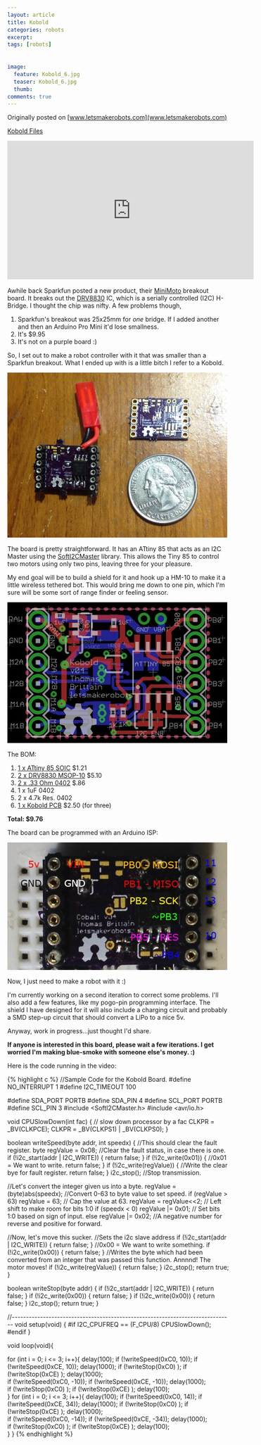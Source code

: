 ```yaml
---
layout: article
title: Kobold
categories: robots
excerpt:
tags: [robots]


image:
  feature: Kobold_6.jpg
  teaser: Kobold_6.jpg
  thumb:
comments: true
---
```


Originally posted on [www.letsmakerobots.com](www.letsmakerobots.com)

<a class="btn" href="/files/Kobold_Working_1.zip" target="">Kobold Files</a>

<div class="flex-video">
  <iframe width="560" height="315" src="https://www.youtube.com/embed/f5g_sLFr69g" frameborder="0" allowfullscreen></iframe>
</div>

Awhile back Sparkfun posted a new product, their [MiniMoto](https://www.sparkfun.com/products/11890) breakout board.  It breaks out the [DRV8830](http://www.ti.com/lit/ds/slvsab2f/slvsab2f.pdf) IC, which is a serially controlled (I2C) H-Bridge.  I thought the chip was nifty.  A few problems though,

1.  Sparkfun's breakout was 25x25mm for _one_ bridge.  If I added another and then an Arduino Pro Mini it'd lose smallness.
2.  It's $9.95
3.  It's not on a purple board :)

So, I set out to make a robot controller with it that was smaller than a Sparkfun breakout.  What I ended up with is a little bitch I refer to a Kobold.

![](/images/IMG_0350.jpg)

The board is pretty straightforward.  It has an ATtiny 85 that acts as an I2C Master using the [SoftI2CMaster](http://todbot.com/blog/2010/09/25/softi2cmaster-add-i2c-to-any-arduino-pins/) library.  This allows the Tiny 85 to control two motors using only two pins, leaving three for your pleasure.  

My end goal will be to build a shield for it and hook up a HM-10 to make it a little wireless tethered bot.  This would bring me down to one pin, which I'm sure will be some sort of range finder or feeling sensor.

![](/images/Kobold_Board_Close.jpg)

The BOM:

1.  [1 x ATtiny 85 SOIC](http://www.mouser.com/Search/ProductDetail.aspx?R=ATTINY85-20SHvirtualkey55650000virtualkey556-ATTINY85-20SH) $1.21
2.  [2 x DRV8830 MSOP-10](http://www.mouser.com/ProductDetail/Texas-Instruments/DRV8830DGQ/?qs=sGAEpiMZZMuJc9I8Ed1ELBR0nLBayH7B) $5.10
3.  [2 x .33 Ohm 0402](http://www.mouser.com/Search/ProductDetail.aspx?R=SR731ELTER330Fvirtualkey66000000virtualkey660-SR731ELTPR330F) $.86
4.  1 x 1uF 0402
5.  2 x 4.7k Res. 0402
6.  [1 x Kobold PCB](http://www.oshpark.com/shared_projects/NCVym4Uc) $2.50 (for three)

**Total: $9.76**

The board can be programmed with an Arduino ISP:

![](/images/Kobold_ISP_Pinout.jpg)

Now, I just need to make a robot with it :)

I'm currently working on a second iteration to correct some problems.  I'll also add a few features, like my pogo-pin programming interface.  The shield I have designed for it will also include a charging circuit and probably a SMD step-up circuit that should convert a LiPo to a nice 5v.  

Anyway, work in progress...just thought I'd share.  

**If anyone is interested in this board, please wait a few iterations. I get worried I'm making blue-smoke with someone else's money.  :)**

Here is the code running in the video:

{% highlight c %}
//Sample Code for the Kobold Board.
#define NO_INTERRUPT 1
#define I2C_TIMEOUT 100

#define SDA_PORT PORTB
#define SDA_PIN 4
#define SCL_PORT PORTB
#define SCL_PIN 3
#include <SoftI2CMaster.h>
#include <avr/io.h>

void CPUSlowDown(int fac) {
  // slow down processor by a fac
    CLKPR = _BV(CLKPCE);
    CLKPR = _BV(CLKPS1) | _BV(CLKPS0);
}

boolean writeSpeed(byte addr, int speedx)
{
  //This should clear the fault register.
  byte regValue = 0x08;
  //Clear the fault status, in case there is one.
  if (!i2c_start(addr | I2C_WRITE)) {
    return false;
  }
  if (!i2c_write(0x01)) {  //0x01 = We want to write.
    return false;
  }
  if (!i2c_write(regValue)) { //Write the clear bye for fault register.
    return false;
  }
  i2c_stop();  //Stop transmission.

  //Let's convert the integer given us into a byte.
  regValue = (byte)abs(speedx);     //Convert 0-63 to byte value to set speed.
  if (regValue > 63) regValue = 63; // Cap the value at 63.
  regValue = regValue<<2;           // Left shift to make room for bits 1:0
  if (speedx < 0) regValue |= 0x01;  // Set bits 1:0 based on sign of input.
  else           regValue |= 0x02;   //A negative number for reverse and positive for forward.

  //Now, let's move this sucker.
  //Sets the i2c slave address
  if (!i2c_start(addr | I2C_WRITE)) {
    return false;
  }
  //0x00 = We want to write something.
  if (!i2c_write(0x00)) {
    return false;
  }
  //Writes the byte which had been converted from an integer that was passed this function.  Annnnd! The motor moves!
  if (!i2c_write(regValue)) {
    return false;
  }
  i2c_stop();
  return true;
}

boolean writeStop(byte addr)
{
  if (!i2c_start(addr | I2C_WRITE)) {
    return false;
  }
  if (!i2c_write(0x00)) {
    return false;
  }
  if (!i2c_write(0x00)) {
    return false;
  }
  i2c_stop();
  return true;
}

//------------------------------------------------------------------------------
void setup(void) {
#if I2C_CPUFREQ == (F_CPU/8)
  CPUSlowDown();
#endif
}

void loop(void){

  for (int i = 0; i <= 3; i++){
  delay(100);
  if (!writeSpeed(0xC0, 10));
  if (!writeSpeed(0xCE, 10));
  delay(1000);
  if (!writeStop(0xC0) );
  if (!writeStop(0xCE) );
  delay(1000);  
  if (!writeSpeed(0xC0, -10));
  if (!writeSpeed(0xCE, -10));
  delay(1000);  
  if (!writeStop(0xC0) );
  if (!writeStop(0xCE) );
  delay(100);  
  }
   for (int i = 0; i <= 3; i++){
       delay(100);
  if (!writeSpeed(0xC0, 14));
  if (!writeSpeed(0xCE, 34));
  delay(1000);
  if (!writeStop(0xC0) );
  if (!writeStop(0xCE) );
  delay(1000);  
  if (!writeSpeed(0xC0, -14));
  if (!writeSpeed(0xCE, -34));
  delay(1000);  
  if (!writeStop(0xC0) );
  if (!writeStop(0xCE) );
  delay(100);  
   }
}
{% endhighlight %}
